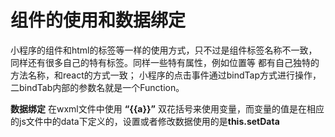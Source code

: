 # 组件的使用和数据绑定

小程序的组件和html的标签等一样的使用方式，只不过是组件标签名称不一致，同样还有很多自己的特有标签。同样一些特有属性，例如位置等 都有自己独特的方法名称，和react的方式一致；
小程序的点击事件通过bindTap方式进行操作，二bindTab内部的参数名就是一个Function。

**数据绑定**
在wxml文件中使用 **“{{a}}”** 双花括号来使用变量，而变量的值是在相应的js文件中的data下定义的，设置或者修改数据使用的是**this.setData**


